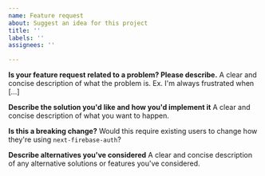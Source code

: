 ```yaml
---
name: Feature request
about: Suggest an idea for this project
title: ''
labels: ''
assignees: ''

---
```


**Is your feature request related to a problem? Please describe.**
A clear and concise description of what the problem is. Ex. I'm always frustrated when [...]

**Describe the solution you'd like and how you'd implement it**
A clear and concise description of what you want to happen.

**Is this a breaking change?**
Would this require existing users to change how they're using `next-firebase-auth`?

**Describe alternatives you've considered**
A clear and concise description of any alternative solutions or features you've considered.
